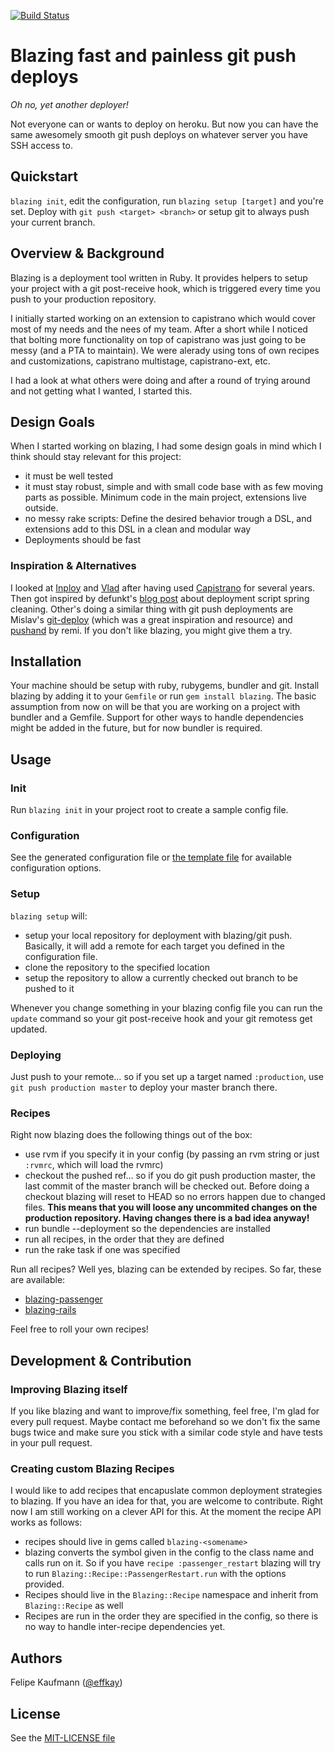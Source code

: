 [![Build Status](http://travis-ci.org/effkay/blazing.png)](http://travis-ci.org/effkay/blazing)

# Blazing fast and painless git push deploys

*Oh no, yet another deployer!*

Not everyone can or wants to deploy on heroku. But now you can have the same awesomely smooth git push deploys on whatever server you have SSH access to.

## Quickstart

`blazing init`, edit the configuration, run `blazing setup [target]` and you're set. Deploy with `git push <target> <branch>` or setup git to always push your current branch.

## Overview & Background

Blazing is a deployment tool written in Ruby. It provides helpers to setup your project with a git post-receive hook, which is triggered every time you push to your production repository.

I initially started working on an extension to capistrano which would cover most of my needs and the nees of my team. After a short while I noticed that bolting more functionality on top of capistrano was just going to be messy (and a PTA to maintain). We were alerady using tons of own recipes and customizations, capistrano multistage, capistrano-ext, etc.
 
I had a look at what others were doing and after a round of trying around and not getting what I wanted, I started this.
 
## Design Goals

When I started working on blazing, I had some design goals in mind which I think should stay relevant for this project:

- it must be well tested
- it must stay robust, simple and with small code base with as few moving parts as possible. Minimum code in the main project, extensions live outside.
- no messy rake scripts: Define the desired behavior trough a DSL, and extensions add to this DSL in a clean and modular way
- Deployments should be fast

### Inspiration & Alternatives
 
I looked at [Inploy](https://github.com/dcrec1/inploy) and [Vlad](https://github.com/seattlerb/vlad) after having used [Capistrano](https://github.com/capistrano/capistrano) for several
years. Then got inspired by defunkt's
[blog post](https://github.com/blog/470-deployment-script-spring-cleaning) about deployment script spring cleaning. Other's doing a similar thing with git push deployments are Mislav's [git-deploy](https://github.com/mislav/git-deploy) (which was a great inspiration and resource) and [pushand](https://github.com/remi/pushand.git) by remi. If you don't like blazing, you might give them a try.

## Installation

Your machine should be setup with ruby, rubygems, bundler and git. Install blazing by adding it to your `Gemfile` or run `gem install blazing`. The basic assumption from now on will be that you are working on a project with bundler and a Gemfile. Support for other ways to handle dependencies might be added in the future, but for now bundler is required.

## Usage

### Init

Run `blazing init` in your project root to create a sample config file. 

### Configuration

See the generated configuration file or [the template file](https://github.com/effkay/blazing/blob/master/lib/blazing/templates/config.erb) for available configuration options.

### Setup

`blazing setup` will:

* setup your local repository for deployment with blazing/git push. Basically, it will add a remote for each target you defined in the configuration file.
* clone the repository to the specified location
* setup the repository to allow a currently checked out branch to be pushed to it

Whenever you change something in your blazing config file you can run the `update` command so your git post-receive hook and your git remotess get updated.

### Deploying

Just push to your remote… so if you set up a target named `:production`, use `git push production master` to deploy your master branch there.

### Recipes

Right now blazing does the following things out of the box:

* use rvm if you specify it in your config (by passing an rvm string or just `:rvmrc`, which will load the rvmrc)
* checkout the pushed ref… so if you do git push production master, the last commit of the master branch will be checked out. Before doing a checkout blazing will reset to HEAD so no errors happen due to changed files. **This means that you will loose any uncommited changes on the production repository. Having changes there is a bad idea anyway!**
* run bundle --deployment so the dependencies are installed
* run all recipes, in the order that they are defined
* run the rake task if one was specified

Run all recipes? Well yes, blazing can be extended by recipes. So far, these are available:

* [blazing-passenger](https://github.com/effkay/blazing-passenger)
* [blazing-rails](https://github.com/effkay/blazing-rails)

Feel free to roll your own recipes!

## Development & Contribution

### Improving Blazing itself

If you like blazing and want to improve/fix something, feel free, I'm glad for every pull request. Maybe contact me beforehand so we don't fix the same bugs twice and make sure you stick with a similar code style and have tests in your pull request. 

### Creating custom Blazing Recipes

I would like to add recipes that encapuslate common deployment strategies to blazing. If you have an idea for that, you are welcome to contribute. Right now I am still working on a clever API for this. At the moment the recipe API works as follows:

* recipes should live in gems called `blazing-<somename>`
* blazing converts the symbol given in the config to the class name and calls run on it. So if you have `recipe :passenger_restart` blazing will try to run `Blazing::Recipe::PassengerRestart.run` with the options provided.
* Recipes should live in the `Blazing::Recipe` namespace and inherit from `Blazing::Recipe` as well
* Recipes are run in the order they are specified in the config, so there is no way to handle inter-recipe dependencies yet. 

## Authors

Felipe Kaufmann ([@effkay][])

## License

See the [MIT-LICENSE file](https://github.com/effkay/blazing/blob/master/MIT-LICENCE)

[@effkay]: https://github.com/effkay
